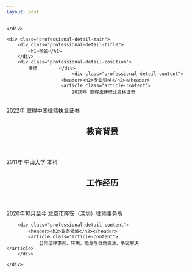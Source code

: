 ```yaml
---
layout: post
---
```

    </div>

    <div class="professional-detail-main">
        <div class="professional-detail-title">
            <h1>杨铖</h1>
        </div>
        <div class="professional-detail-position">
            律师        </div>
                            <div class="professional-detail-content">
                        <header><h2>专业资格</h2></header>
                        <article class="article-content">
                            2020年 取得法律职业资格证书
<br>2022年 取得中国律师执业证书                        </article>
                    </div>
                    <div class="professional-detail-content">
            <header><h2>教育背景</h2></header>
            <article class="article-content">
                2011年 中山大学 本科            </article>
        </div>
        <div class="professional-detail-content">
            <header><h2>工作经历</h2></header>
            <article class="article-content">
                2020年10月至今 北京市隆安（深圳）律师事务所            </article>
        </div>
        
        
        <div class="professional-detail-content">
            <header><h2>业务领域</h2></header>
            <article class="article-content">
                公司法律事务、环境、能源与自然资源、争议解决            </article>
        </div>

    </div>
